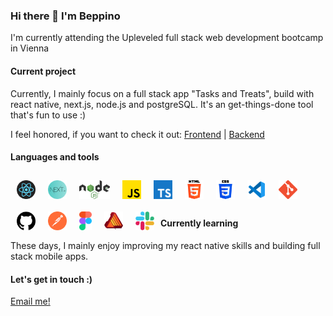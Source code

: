 ### Hi there 👋 I'm Beppino

I'm currently attending the Upleveled full stack web development bootcamp in Vienna

#### Current project

Currently, I mainly focus on a full stack app "Tasks and Treats", build with react native, next.js, node.js and postgreSQL. It's an get-things-done tool that's fun to use :)

I feel honored, if you want to check it out: [Frontend](https://github.com/bdefner/tasks-and-treats-react-native-project) | [Backend](https://github.com/bdefner/tasks-and-treats-backend)

#### Languages and tools

<img align="left" alt="git" height="30" src="/icons/react.png" style="margin:10px"/>
<img align="left" alt="git" height="30" src="/icons/nextjs.png" style="float:left; margin:10px"/>
<img align="left" alt="git" height="30" src="/icons/nodejs.png" style="margin:10px"/>
<img align="left" alt="git" height="30" src="/icons/JS.png" style="margin:10px"/>
<img align="left" alt="git" height="30" src="/icons/TS.png" style="margin:10px"/>
<img align="left" alt="git" height="30" src="/icons/html5.png" style="margin:10px"/>
<img align="left" alt="git" height="30" src="/icons/css3.png" style="margin:10px"/>
<img align="left" alt="git" height="30" src="/icons/VSCode.png" style="margin:10px"/>
<img align="left" alt="git" height="30" src="/icons/git.png" style="margin:10px"/>
<img align="left" alt="git" height="30" src="/icons/github.png" style="margin:10px"/>
<img align="left" alt="git" height="30" src="/icons/postman.png" style="margin:10px"/>
<img align="left" alt="git" height="30" src="/icons/figmay.png" style="margin:10px"/>
<img align="left" alt="git" height="30" src="/icons/affinity.png" style="margin:10px"/>
<img align="left" alt="git" height="30" src="/icons/slack.png" style="margin:10px"/>

</br>
</br>
</br>

#### Currently learning

These days, I mainly enjoy improving my react native skills and building full stack mobile apps.

#### Let's get in touch :)

[Email me!](mailto:hallo@deona.at)

<!--
**bdefner/bdefner** is a ✨ _special_ ✨ repository because its `README.md` (this file) appears on your GitHub profile.

Here are some ideas to get you started:

- 🔭 I’m currently working on ...
- 🌱 I’m currently learning ...
- 👯 I’m looking to collaborate on ...
- 🤔 I’m looking for help with ...
- 💬 Ask me about ...
- 📫 How to reach me: ...
- 😄 Pronouns: ...
- ⚡ Fun fact: ...
-->
